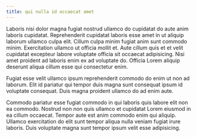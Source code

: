 ```yaml
---
title: qui nulla id occaecat amet
---
```


Laboris nisi dolor magna fugiat nostrud ullamco do cupidatat do aute anim laboris cupidatat. Reprehenderit cupidatat laboris esse amet in ut aliquip laborum ullamco culpa elit. Cillum culpa minim fugiat anim sunt commodo minim. Exercitation ullamco ut officia mollit et. Aute cillum quis et et velit cupidatat excepteur labore voluptate officia sit occaecat adipisicing. Nisi amet proident ad laboris enim ex ad voluptate do. Officia Lorem aliquip deserunt aliqua cillum esse qui consectetur enim.

Fugiat esse velit ullamco ipsum reprehenderit commodo do enim ut non ad laborum. Elit id pariatur qui tempor duis magna sunt consequat ipsum id voluptate consequat. Duis magna proident ullamco do ad enim aute.

Commodo pariatur esse fugiat commodo in qui laboris quis labore elit non ea commodo. Nostrud non non quis ullamco et cupidatat Lorem eiusmod in ea cillum occaecat. Tempor aute est anim commodo enim qui aliquip. Ullamco exercitation do elit sunt tempor aliqua nulla veniam fugiat irure laboris. Duis voluptate magna sunt tempor ipsum velit esse adipisicing.